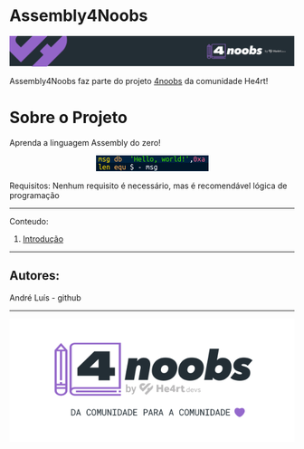 <h1> Assembly4Noobs </h1>
<p align="center"> <img src="header-4noobs.svg"> </p>

<p> Assembly4Noobs faz parte do projeto <a href="https://github.com/he4rt/4noobs">4noobs</a> da comunidade He4rt!</p>

<h1>Sobre o Projeto</h1>

<p>Aprenda a linguagem Assembly do zero!</p>
<p align = "center"> <img src = "asm_data.png"></p>

<p>Requisitos: Nenhum requisito é necessário, mas é recomendável lógica de programação</p>
<hr>
<p>Conteudo:</p>
<ol>
<li><a href="curso/introducao.md">Introdução</a></li>
</ol>
<hr>
<h2>Autores:</h2>
<p>André Luís - <a src="https://github.com/andreluispy">github</a></p>
<hr>
<p align="center"><img src="footer-4noobs.svg"></p>